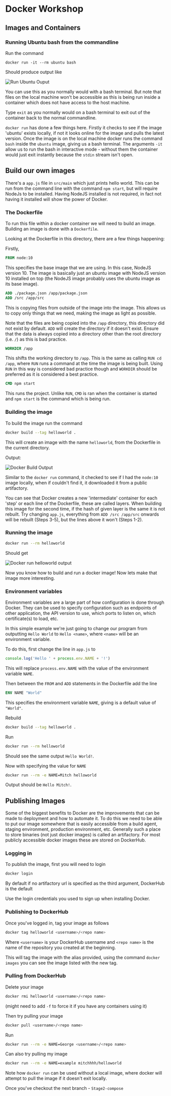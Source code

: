 # Docker Workshop

## Images and Containers

### Running Ubuntu bash from the commandline

Run the command

`docker run -it --rm ubuntu bash`

Should produce output like

![Run Ubuntu Ouput](images/run_ubuntu.PNG)

You can use this as you normally would with a bash terminal. But note that files on the local machine won't be accessible as this is being run inside a container which does not have access to the host machine.

Type `exit` as you normally would on a bash terminal to exit out of the container back to the normal commandline.

`docker run` has done a few things here. Firstly it checks to see if the image 'ubuntu' exists locally, if not it looks online for the image and pulls the latest version. Once the image is on the local machine docker runs the command `bash` inside the `ubuntu` image, giving us a bash terminal. The arguments `-it` allow us to run the bash in interactive mode - without them the container would just exit instantly because the `stdin` stream isn't open.

## Build our own images

There's a `app.js` file in `src/main` which just prints hello world. This can be run from the command line with the command `npm start`, but will require NodeJs to be installed. Having NodeJS installed is not required, in fact not having it installed will show the power of Docker.

### The Dockerfile

To run this file within a docker container we will need to build an image. Building an image is done with a `Dockerfile`.

Looking at the Dockerfile in this directory, there are a few things happening:

Firstly,

```Dockerfile
FROM node:10
```

This specifies the base image that we are using. In this case, NodeJS version 10. The image is basically just an ubuntu image with NodeJS version 10 installed on top (the NodeJS image probably uses the ubuntu image as its base image).

```Dockerfile
ADD ./package.json /app/package.json
ADD /src /app/src
```

This is copying files from outside of the image into the image. This allows us to copy only things that we need, making the image as light as possible.

Note that the files are being copied into the `/app` directory, this directory did not exist by default. `ADD` will create the directory if it doesn't exist. Ensure that the data is always copied into a directory other than the root directory (i.e. `/`) as this is bad practice.

```Dockerfile
WORKDIR /app
```

This shifts the working directory to `/app`. This is the same as calling `RUN cd /app`, where `RUN` runs a command at the time the image is being built. Using `RUN` in this way is considered bad practice though and `WORKDIR` should be preferred as it is considered a best practice.

```Dockerfile
CMD npm start
```

This runs the project. Unlike `RUN`, `CMD` is ran when the container is started and `npm start` is the command which is being run.

### Building the image

To build the image run the command

```bash
docker build --tag helloworld .
```

This will create an image with the name `helloworld`, from the Dockerfile in the current directory.

Output:

![Docker Build Output](images/docker_build.png)

Similar to the `docker run` command, it checked to see if I had the `node:10` image locally, when if couldn't find it, it downloaded it from a public artifactory.

You can see that Docker creates a new 'intermediate' container for each 'step' or each line of the Dockerfile, these are called layers. When building this image for the second time, if the hash of given layer is the same it is not rebuilt. Try changing `app.js`, everything from `ADD /src /app/src` onwards will be rebuilt (Steps 3-5), but the lines above it won't (Steps 1-2).

### Running the image

```bash
docker run --rm helloworld
```

Should get

![Docker run helloworld output](images/docker_run_helloworld.png)

Now you know how to build and run a docker image! Now lets make that image more interesting.

### Environment variables

Environment variables are a large part of how configuration is done through Docker. They can be used to specify configuration such as endpoints of other application, the API version to use, which ports to listen on, which certificate(s) to load, etc.

In this simple example we're just going to change our program from outputting `Hello World` to `Hello <name>`, where `<name>` will be an environment variable.

To do this, first change the line in `app.js` to

```javascript
console.log('Hello ' + process.env.NAME + '!')
```

This will replace `process.env.NAME` with the value of the environment variable `NAME`.

Then between the `FROM` and `ADD` statements in the Dockerfile add the line

```Dockerfile
ENV NAME "World"
```

This specifies the environment variable `NAME`, giving is a default value of `"World"`.

Rebuild

```bash
docker build --tag helloworld .
```

Run

```bash
docker run --rm helloworld
```

Should see the same output `Hello World!`.

Now with specifying the value for `NAME`

```bash
docker run --rm -e NAME=Mitch helloworld
```

Output should be `Hello Mitch!`.

## Publishing Images

Some of the biggest benefits to Docker are the improvements that can be made to deployment and how to automate it. To do this we need to be able to put our image somewhere that is easily accessible from a build agent, staging environment, production environment, etc. Generally such a place to store binaries (not just docker images) is called an artifactory. For most publicly accessible docker images these are stored on DockerHub.

### Logging in

To publish the image, first you will need to login

```bash
docker login
```

By default if no artifactory url is specified as the third argument, DockerHub is the default

Use the login credentials you used to sign up when installing Docker.

### Publishing to DockerHub

Once you've logged in, tag your image as follows

```bash
docker tag helloworld <username>/<repo name>
```

Where `<username>` is your DockerHub username and `<repo name>` is the name of the repository you created at the beginning.

This will tag the image with the alias provided, using the command `docker images` you can see the image listed with the new tag.

### Pulling from DockerHub

Delete your image

```bash
docker rmi helloworld <username>/<repo name>
```

(might need to add `-f` to force it if you have any containers using it)

Then try pulling your image

```bash
docker pull <username>/<repo name>
```

Run

```bash
docker run --rm -e NAME=George <username>/<repo name>
```

Can also try pulling my image

```bash
docker run --rm -e NAME=example mitchhhh/helloworld
```

Note how `docker run` can be used without a local image, where docker will attempt to pull the image if it doesn't exit locally.

Once you've checkout the next branch - `Stage2-compose`
